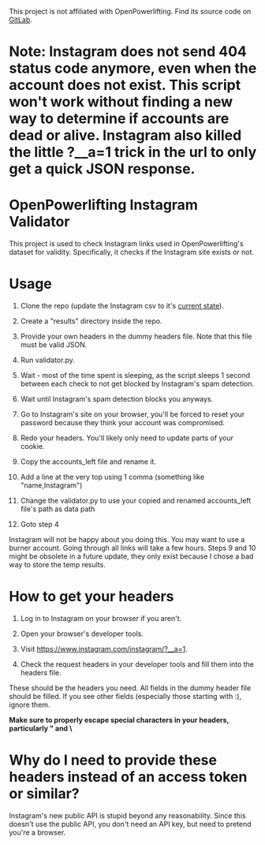 This project is not affiliated with OpenPowerlifting. Find its source code on [GitLab](https://gitlab.com/openpowerlifting).

# Note: Instagram does not send 404 status code anymore, even when the account does not exist. This script won't work without finding a new way to determine if accounts are dead or alive. Instagram also killed the little ?__a=1 trick in the url to only get a quick JSON response.

# OpenPowerlifting Instagram Validator

This project is used to check Instagram links used in OpenPowerlifting's dataset for validity. Specifically, it checks if the Instagram site exists or not.


# Usage

1. Clone the repo (update the Instagram csv to it's [current state](https://gitlab.com/openpowerlifting/opl-data/-/blob/main/lifter-data/social-instagram.csv)).

2. Create a "results" directory inside the repo.

3. Provide your own headers in the dummy headers file. Note that this file must be valid JSON.

4. Run validator.py.

5. Wait - most of the time spent is sleeping, as the script sleeps 1 second between each check to not get blocked by Instagram's spam detection.

6. Wait until Instagram's spam detection blocks you anyways.

7. Go to Instagram's site on your browser, you'll be forced to reset your password because they think your account was compromised.

8. Redo your headers. You'll likely only need to update parts of your cookie.

9. Copy the accounts_left file and rename it.

10. Add a line at the very top using 1 comma (something like "name,Instagram")

11. Change the validator.py to use your copied and renamed accounts_left file's path as data path

12. Goto step 4

Instagram will not be happy about you doing this. You may want to use a burner account. Going through all links will take a few hours. Steps 9 and 10 might be obsolete in a future update, they only exist because I chose a bad way to store the temp results.

# How to get your headers

1. Log in to Instagram on your browser if you aren't.

2. Open your browser's developer tools.

3. Visit https://www.instagram.com/instagram/?__a=1.

4. Check the request headers in your developer tools and fill them into the headers file.

These should be the headers you need. All fields in the dummy header file should be filled. If you see other fields (especially those starting with :), ignore them.

**Make sure to properly escape special characters in your headers, particularly " and \\**

# Why do I need to provide these headers instead of an access token or similar?

Instagram's new public API is stupid beyond any reasonability. Since this doesn't use the public API, you don't need an API key, but need to pretend you're a browser.
